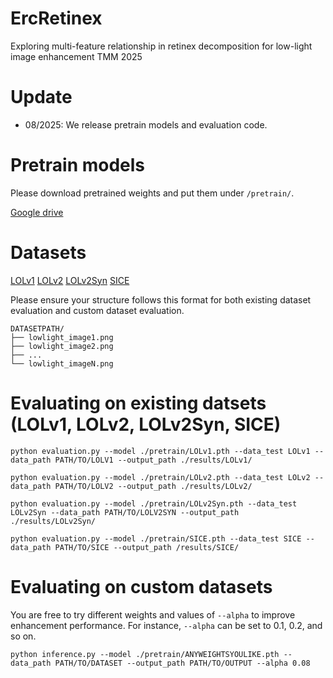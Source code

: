 # ErcRetinex

Exploring multi-feature relationship in retinex decomposition for low-light image enhancement TMM 2025

# Update

* 08/2025: We release pretrain models and evaluation code.

# Pretrain models
Please download pretrained weights and put them under ```/pretrain/```.

[Google drive](https://drive.google.com/drive/folders/18-0KjvZ5V-nBQ5eDfKFdfmu2dPDUqWtl?usp=sharing) 

# Datasets

[LOLv1](https://daooshee.github.io/BMVC2018website/)  [LOLv2](https://drive.google.com/file/d/1dzuLCk9_gE2bFF222n3-7GVUlSVHpMYC/view)  [LOLv2Syn](https://drive.google.com/file/d/1dzuLCk9_gE2bFF222n3-7GVUlSVHpMYC/view)  [SICE](https://drive.google.com/file/d/1gM3QeNDOCzx0m1gpOoQD1TnGv1BELy08/view)

Please ensure your structure follows this format for both existing dataset evaluation and custom dataset evaluation.

```text
DATASETPATH/
├── lowlight_image1.png
├── lowlight_image2.png
├── ...
└── lowlight_imageN.png
```

# Evaluating on existing datsets (LOLv1, LOLv2, LOLv2Syn, SICE)

```
python evaluation.py --model ./pretrain/LOLv1.pth --data_test LOLv1 --data_path PATH/TO/LOLV1 --output_path ./results/LOLv1/ 

python evaluation.py --model ./pretrain/LOLv2.pth --data_test LOLv2 --data_path PATH/TO/LOLV2 --output_path ./results/LOLv2/ 

python evaluation.py --model ./pretrain/LOLv2Syn.pth --data_test LOLv2Syn --data_path PATH/TO/LOLV2SYN --output_path ./results/LOLv2Syn/ 

python evaluation.py --model ./pretrain/SICE.pth --data_test SICE --data_path PATH/TO/SICE --output_path /results/SICE/ 
```

# Evaluating on custom datasets

You are free to try different weights and values of ```--alpha``` to improve enhancement performance. For instance, ```--alpha``` can be set to 0.1, 0.2, and so on.

```
python inference.py --model ./pretrain/ANYWEIGHTSYOULIKE.pth --data_path PATH/TO/DATASET --output_path PATH/TO/OUTPUT --alpha 0.08
```
